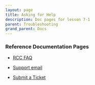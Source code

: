 ```yaml
---
layout: page
title: Asking for Help
description: Doc pages for lesson 7-1
parent: Troubleshooting
grand_parent: Docs
---
```


### Reference Documentation Pages

- <a href="https://servicecenter.fsu.edu/s/topic/0TO1U000000Ybo0WAC/high-performance-computing"> RCC FAQ </a>

- [Support email](support@rcc.fsu.edu)

- [Submit a Ticket](https://servicecenter.fsu.edu/s/report-a-problem?_gl=1*1u0r2ff*_ga*MTcyNjk0NzU1Mi4xNjk1MjM0NDIz*_ga_XFX3EXLKCC*MTcwNzcxNjI1OC4zMy4xLjE3MDc3MTYyNzQuNDQuMC4w)
